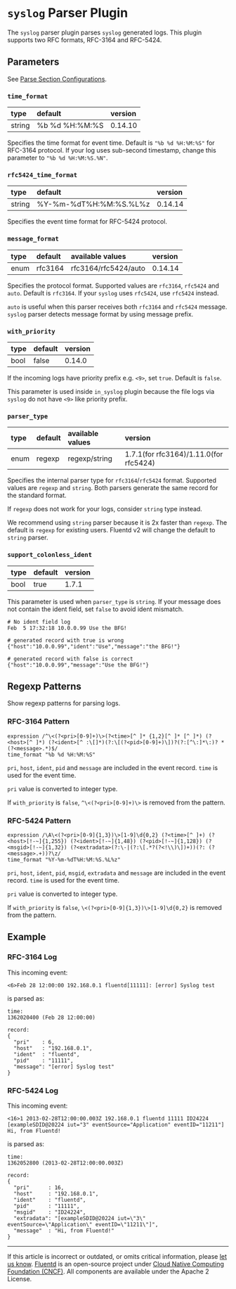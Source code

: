 # `syslog` Parser Plugin

The `syslog` parser plugin parses `syslog` generated logs. This plugin
supports two RFC formats, RFC-3164 and RFC-5424.


## Parameters

See [Parse Section Configurations](/configuration/parse-section.md).


### `time_format`

| type   | default         | version |
|:-------|:----------------|:--------|
| string | %b %d %H:%M:%S  | 0.14.10 |

Specifies the time format for event time. Default is `"%b %d %H:%M:%S"` for
RFC-3164 protocol. If your log uses sub-second timestamp, change this parameter
to `"%b %d %H:%M:%S.%N"`.


### `rfc5424_time_format`

| type   | default                 | version |
|:-------|:------------------------|:--------|
| string | %Y-%m-%dT%H:%M:%S.%L%z  | 0.14.14 |

Specifies the event time format for RFC-5424 protocol.


### `message_format`

| type | default | available values     | version |
|:-----|:--------|:---------------------|:--------|
| enum | rfc3164 | rfc3164/rfc5424/auto | 0.14.14 |

Specifies the protocol format. Supported values are `rfc3164`, `rfc5424` and
`auto`. Default is `rfc3164`. If your `syslog` uses `rfc5424`, use `rfc5424`
instead.

`auto` is useful when this parser receives both `rfc3164` and `rfc5424`
message. `syslog` parser detects message format by using message prefix.


### `with_priority`

| type | default | version |
|:-----|:--------|:--------|
| bool | false   | 0.14.0  |

If the incoming logs have priority prefix e.g. `<9>`, set `true`.
Default is `false`.

This parameter is used inside `in_syslog` plugin because the file logs
via `syslog` do not have `<9>` like priority prefix.


### `parser_type`

| type | default | available values | version |
|:-----|:--------|:-----------------|:--------|
| enum | regexp  | regexp/string    | 1.7.1(for rfc3164)/1.11.0(for rfc5424) |

Specifies the internal parser type for `rfc3164`/`rfc5424` format. Supported
values are `regexp` and `string`. Both parsers generate the same record for
the standard format.

If `regexp` does not work for your logs, consider `string` type instead.

We recommend using `string` parser because it is 2x faster than `regexp`. The
default is `regexp` for existing users. Fluentd v2 will change the default to
`string` parser.


### `support_colonless_ident`

| type | default | version |
|:-----|:--------|:--------|
| bool | true    | 1.7.1   |

This parameter is used when `parser_type` is `string`. If your message does not
contain the ident field, set `false` to avoid ident mismatch.

```
# No ident field log
Feb  5 17:32:18 10.0.0.99 Use the BFG!

# generated record with true is wrong
{"host":"10.0.0.99","ident":"Use","message":"the BFG!"}

# generated record with false is correct
{"host":"10.0.0.99","message":"Use the BFG!"}
```


## Regexp Patterns

Show regexp patterns for parsing logs.


### RFC-3164 Pattern

```
expression /^\<(?<pri>[0-9]+)\>(?<time>[^ ]* {1,2}[^ ]* [^ ]*) (?<host>[^ ]*) (?<ident>[^ :\[]*)(?:\[(?<pid>[0-9]+)\])?(?:[^\:]*\:)? *(?<message>.*)$/
time_format "%b %d %H:%M:%S"
```

`pri`, `host`, `ident`, `pid` and `message` are included in the event record.
`time` is used for the event time.

`pri` value is converted to integer type.

If `with_priority` is `false`, `^\<(?<pri>[0-9]+)\>` is removed from the
pattern.


### RFC-5424 Pattern

```
expression /\A\<(?<pri>[0-9]{1,3})\>[1-9]\d{0,2} (?<time>[^ ]+) (?<host>[!-~]{1,255}) (?<ident>[!-~]{1,48}) (?<pid>[!-~]{1,128}) (?<msgid>[!-~]{1,32}) (?<extradata>(?:\-|(?:\[.*?(?<!\\)\])+))(?: (?<message>.+))?\z/
time_format "%Y-%m-%dT%H:%M:%S.%L%z"
```

`pri`, `host`, `ident`, `pid`, `msgid`, `extradata` and `message` are included
in the event record. `time` is used for the event time.

`pri` value is converted to integer type.

If `with_priority` is `false`, `\<(?<pri>[0-9]{1,3})\>[1-9]\d{0,2}` is removed
from the pattern.


## Example


### RFC-3164 Log

This incoming event:

```
<6>Feb 28 12:00:00 192.168.0.1 fluentd[11111]: [error] Syslog test
```

is parsed as:

```
time:
1362020400 (Feb 28 12:00:00)

record:
{
  "pri"    : 6,
  "host"   : "192.168.0.1",
  "ident"  : "fluentd",
  "pid"    : "11111",
  "message": "[error] Syslog test"
}
```


### RFC-5424 Log

This incoming event:

```
<16>1 2013-02-28T12:00:00.003Z 192.168.0.1 fluentd 11111 ID24224 [exampleSDID@20224 iut="3" eventSource="Application" eventID="11211"] Hi, from Fluentd!
```

is parsed as:

```
time:
1362052800 (2013-02-28T12:00:00.003Z)

record:
{
  "pri"      : 16,
  "host"     : "192.168.0.1",
  "ident"    : "fluentd",
  "pid"      : "11111",
  "msgid"    : "ID24224",
  "extradata": "[exampleSDID@20224 iut=\"3\" eventSource=\"Application\" eventID=\"11211\"]",
  "message"  : "Hi, from Fluentd!"
}
```


------------------------------------------------------------------------

If this article is incorrect or outdated, or omits critical information, please
[let us know](https://github.com/fluent/fluentd-docs-gitbook/issues?state=open).
[Fluentd](http://www.fluentd.org/) is an open-source project under
[Cloud Native Computing Foundation (CNCF)](https://cncf.io/). All components are
available under the Apache 2 License.
